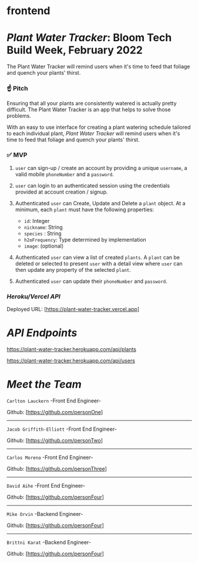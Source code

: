 # frontend
# *Plant Water Tracker*: Bloom Tech Build Week, February 2022

The Plant Water Tracker will remind users when it's time to feed that foliage and quench your plants' thirst.

### ☝️ **Pitch**

Ensuring that all your plants are consistently watered is actually pretty difficult. The Plant Water Tracker is an app that helps to solve those problems. 

With an easy to use interface for creating a plant watering schedule tailored to each individual plant, *Plant Water Tracker* will remind users when it's time to feed that foliage and quench your plants' thirst.

### ✅  **MVP**

1. `user` can sign-up / create an account by providing a unique `username`, a valid mobile `phoneNumber` and a `password`. 

2. `user` can login to an authenticated session using the credentials provided at account creation / signup.

3. Authenticated `user` can Create, Update and Delete a `plant` object. At a minimum, each `plant` must have the following properties: 
    - `id`: Integer
    - `nickname`: String
    - `species` : String
    - `h2oFrequency`: Type determined by implementation
    - `image`: (optional)

4. Authenticated `user` can view a list of created `plants`.  A `plant` can be deleted or selected to present `user` with a detail view where `user` can then update any property of the selected `plant`. 

5. Authenticated `user` can update their `phoneNumber` and `password`.


### *Heroku/Vercel API*

Deployed URL: [https://plant-water-tracker.vercel.app]


# *API Endpoints*

https://plant-water-tracker.herokuapp.com/api/plants

https://plant-water-tracker.herokuapp.com/api/users


# *Meet the Team*


`Carlton Lauckern` 
-Front End Engineer-

Github: [https://github.com/personOne]

---------------------------------------------------------------------------------------------------------------------

`Jacob Griffith-Elliott` 
-Front End Engineer-

Github: [https://github.com/personTwo]

---------------------------------------------------------------------------------------------------------------------

`Carlos Moreno`
-Front End Engineer-

Github: [https://github.com/personThree]

---------------------------------------------------------------------------------------------------------------------

`David Aihe`
-Front End Engineer-

Github: [https://github.com/personFour]

---------------------------------------------------------------------------------------------------------------------

`Mike Orvin` 
-Backend Engineer-

Github: [https://github.com/personFour]

---------------------------------------------------------------------------------------------------------------------

`Brittni Karat`
-Backend Engineer-

Github: [https://github.com/personFour]